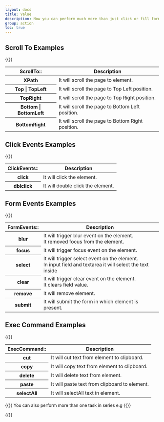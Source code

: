 ```yaml
---
layout: docs
title: Value
description: Now you can perform much more than just click or fill form elements. an element referred in below table is one which is found by `Xpath`
group: action
toc: true
---
```


## Scroll To Examples

{{<img scroll-to.png>}}

<table class="table">
  <thead>
    <tr>
      <th scope="col">ScrollTo::</th>
      <th scope="col">Description</th>
    </tr>
  </thead>
  <tbody>
    <tr>
      <th scope="row">XPath</th>
      <td>It will scroll the page to element.</td>
    </tr>
    <tr>
      <th scope="row">Top | TopLeft</th>
      <td>It will scroll the page to Top Left position.</td>
    </tr>
    <tr>
      <th scope="row">TopRight</th>
      <td>It will scroll the page to Top Right position.</td>
    </tr>
    <tr>
      <th scope="row">Bottom | BottomLeft</th>
      <td>It will scroll the page to Bottom Left position.</td>
    </tr>
    <tr>
      <th scope="row">BottomRight</th>
      <td>It will scroll the page to Bottom Right position.</td>
    </tr>
  </tbody>
</table>


## Click Events Examples

{{<img click-events.png>}}

<table class="table">
  <thead>
    <tr>
      <th scope="col">ClickEvents::</th>
      <th scope="col">Description</th>
    </tr>
  </thead>
  <tbody>
    <tr>
      <th scope="row">click</th>
      <td>It will click the element.</td>
    </tr>
    <tr>
      <th scope="row">dblclick</th>
      <td>It will double click the element.</td>
    </tr>
  </tbody>
</table>


## Form Events Examples

{{<img form-events.png>}}

<table class="table">
  <thead>
    <tr>
      <th scope="col">FormEvents::</th>
      <th scope="col">Description</th>
    </tr>
  </thead>
  <tbody>
    <tr>
      <th scope="row">blur</th>
      <td>It will trigger blur event on the element.<br> It removed focus from the element.</td>
    </tr>
    <tr>
      <th scope="row">focus</th>
      <td>It will trigger focus event on the element.</td>
    </tr>
    <tr>
      <th scope="row">select</th>
      <td>It will trigger select event on the element.<br> In input field and textarea it will select the text inside</td>
    </tr>
    <tr>
      <th scope="row">clear</th>
      <td>It will trigger clear event on the element.<br> It clears field value.</td>
    </tr>
    <tr>
      <th scope="row">remove</th>
      <td>It will remove element.</td>
    </tr>
    <tr>
      <th scope="row">submit</th>
      <td>It will submit the form in which element is present.</td>
    </tr>
  </tbody>
</table>


## Exec Command Examples

{{<img exec-command.png>}}

<table class="table">
  <thead>
    <tr>
      <th scope="col">ExecCommand::</th>
      <th scope="col">Description</th>
    </tr>
  </thead>
  <tbody>
    <tr>
      <th scope="row">cut</th>
      <td>It will cut text from element to clipboard.</td>
    </tr>
    <tr>
      <th scope="row">copy</th>
      <td>It will copy text from element to clipboard.</td>
    </tr>
    <tr>
      <th scope="row">delete</th>
      <td>It will delete text from element.</td>
    </tr>
    <tr>
      <th scope="row">paste</th>
      <td>It will paste text from clipboard to element.</td>
    </tr>
    <tr>
      <th scope="row">selectAll</th>
      <td>It will selectAll text in element.</td>
    </tr>
  </tbody>
</table>

{{<callout info>}}
You can also perform more than one task in series e.g
{{</callout>}}

{{<img multiple-events.png>}}